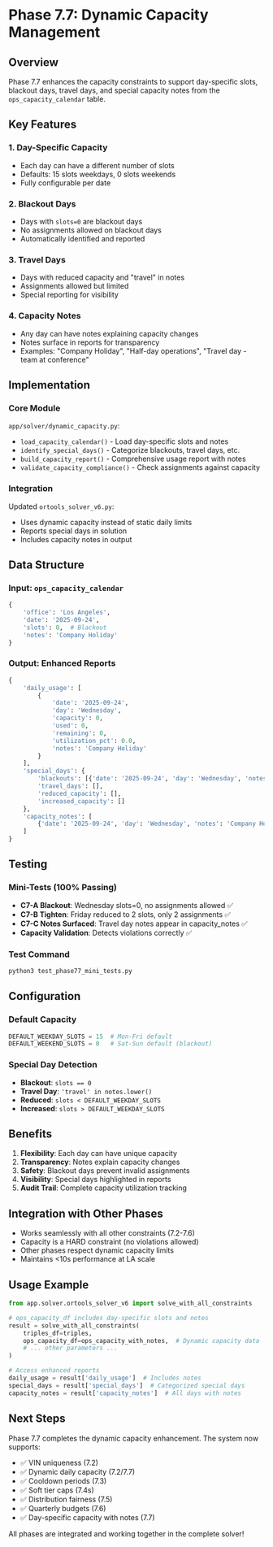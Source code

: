 # Phase 7.7: Dynamic Capacity Management

## Overview
Phase 7.7 enhances the capacity constraints to support day-specific slots, blackout days, travel days, and special capacity notes from the `ops_capacity_calendar` table.

## Key Features

### 1. Day-Specific Capacity
- Each day can have a different number of slots
- Defaults: 15 slots weekdays, 0 slots weekends
- Fully configurable per date

### 2. Blackout Days
- Days with `slots=0` are blackout days
- No assignments allowed on blackout days
- Automatically identified and reported

### 3. Travel Days
- Days with reduced capacity and "travel" in notes
- Assignments allowed but limited
- Special reporting for visibility

### 4. Capacity Notes
- Any day can have notes explaining capacity changes
- Notes surface in reports for transparency
- Examples: "Company Holiday", "Half-day operations", "Travel day - team at conference"

## Implementation

### Core Module
`app/solver/dynamic_capacity.py`:
- `load_capacity_calendar()` - Load day-specific slots and notes
- `identify_special_days()` - Categorize blackouts, travel days, etc.
- `build_capacity_report()` - Comprehensive usage report with notes
- `validate_capacity_compliance()` - Check assignments against capacity

### Integration
Updated `ortools_solver_v6.py`:
- Uses dynamic capacity instead of static daily limits
- Reports special days in solution
- Includes capacity notes in output

## Data Structure

### Input: `ops_capacity_calendar`
```python
{
    'office': 'Los Angeles',
    'date': '2025-09-24',
    'slots': 0,  # Blackout
    'notes': 'Company Holiday'
}
```

### Output: Enhanced Reports
```python
{
    'daily_usage': [
        {
            'date': '2025-09-24',
            'day': 'Wednesday',
            'capacity': 0,
            'used': 0,
            'remaining': 0,
            'utilization_pct': 0.0,
            'notes': 'Company Holiday'
        }
    ],
    'special_days': {
        'blackouts': [{'date': '2025-09-24', 'day': 'Wednesday', 'notes': 'Company Holiday'}],
        'travel_days': [],
        'reduced_capacity': [],
        'increased_capacity': []
    },
    'capacity_notes': [
        {'date': '2025-09-24', 'day': 'Wednesday', 'notes': 'Company Holiday'}
    ]
}
```

## Testing

### Mini-Tests (100% Passing)
- **C7-A Blackout**: Wednesday slots=0, no assignments allowed ✅
- **C7-B Tighten**: Friday reduced to 2 slots, only 2 assignments ✅
- **C7-C Notes Surfaced**: Travel day notes appear in capacity_notes ✅
- **Capacity Validation**: Detects violations correctly ✅

### Test Command
```bash
python3 test_phase77_mini_tests.py
```

## Configuration

### Default Capacity
```python
DEFAULT_WEEKDAY_SLOTS = 15  # Mon-Fri default
DEFAULT_WEEKEND_SLOTS = 0   # Sat-Sun default (blackout)
```

### Special Day Detection
- **Blackout**: `slots == 0`
- **Travel Day**: `'travel' in notes.lower()`
- **Reduced**: `slots < DEFAULT_WEEKDAY_SLOTS`
- **Increased**: `slots > DEFAULT_WEEKDAY_SLOTS`

## Benefits

1. **Flexibility**: Each day can have unique capacity
2. **Transparency**: Notes explain capacity changes
3. **Safety**: Blackout days prevent invalid assignments
4. **Visibility**: Special days highlighted in reports
5. **Audit Trail**: Complete capacity utilization tracking

## Integration with Other Phases

- Works seamlessly with all other constraints (7.2-7.6)
- Capacity is a HARD constraint (no violations allowed)
- Other phases respect dynamic capacity limits
- Maintains <10s performance at LA scale

## Usage Example

```python
from app.solver.ortools_solver_v6 import solve_with_all_constraints

# ops_capacity_df includes day-specific slots and notes
result = solve_with_all_constraints(
    triples_df=triples,
    ops_capacity_df=ops_capacity_with_notes,  # Dynamic capacity data
    # ... other parameters ...
)

# Access enhanced reports
daily_usage = result['daily_usage']  # Includes notes
special_days = result['special_days']  # Categorized special days
capacity_notes = result['capacity_notes']  # All days with notes
```

## Next Steps

Phase 7.7 completes the dynamic capacity enhancement. The system now supports:
- ✅ VIN uniqueness (7.2)
- ✅ Dynamic daily capacity (7.2/7.7)
- ✅ Cooldown periods (7.3)
- ✅ Soft tier caps (7.4s)
- ✅ Distribution fairness (7.5)
- ✅ Quarterly budgets (7.6)
- ✅ Day-specific capacity with notes (7.7)

All phases are integrated and working together in the complete solver!